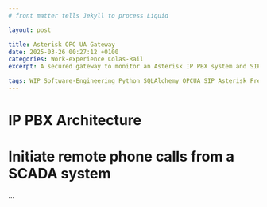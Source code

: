 ```yaml
---
# front matter tells Jekyll to process Liquid

layout: post

title: Asterisk OPC UA Gateway
date: 2025-03-26 00:27:12 +0100
categories: Work-experience Colas-Rail
excerpt: A secured gateway to monitor an Asterisk IP PBX system and SIP devices from a SCADA through OPC UA

tags: WIP Software-Engineering Python SQLAlchemy OPCUA SIP Asterisk FreePBX AMI Cybersecurity Linux
---
```


# IP PBX Architecture

# Initiate remote phone calls from a SCADA system

...
